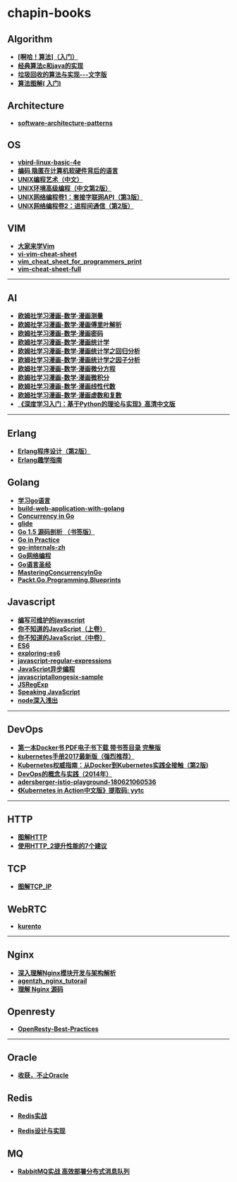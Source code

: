 # chapin-books

## Algorithm

- **[[啊哈！算法]（入门）]()**
- **[经典算法c和java的实现]()**
- **[垃圾回收的算法与实现---文字版]()**
- **[算法图解( 入门)]()**

## Architecture

- **[software-architecture-patterns]()**

## OS

- **[vbird-linux-basic-4e](os/vbird-linux-basic-4e.pdf)**
- **[编码 隐匿在计算机软硬件背后的语言]()**
- **[UNIX编程艺术（中文）]()**
- **[UNIX环境高级编程（中文第2版）]()**
- **[UNIX网络编程卷1：套接字联网API（第3版）]()**
- **[UNIX网络编程卷2：进程间通信（第2版）]()**

## VIM

- **[大家来学Vim]()**
- **[vi-vim-cheat-sheet]()**
- **[vim_cheat_sheet_for_programmers_print]()**
- **[vim-cheat-sheet-full]()**

---

## AI

- **[欧姆社学习漫画-数学·漫画测量]()**
- **[欧姆社学习漫画-数学·漫画傅里叶解析]()**
- **[欧姆社学习漫画-数学·漫画密码]()**
- **[欧姆社学习漫画-数学·漫画统计学]()**
- **[欧姆社学习漫画-数学·漫画统计学之回归分析]()**
- **[欧姆社学习漫画-数学·漫画统计学之因子分析]()**
- **[欧姆社学习漫画-数学·漫画微分方程]()**
- **[欧姆社学习漫画-数学·漫画微积分]()**
- **[欧姆社学习漫画-数学·漫画线性代数]()**
- **[欧姆社学习漫画-数学·漫画虚数和复数]()**
- **[《深度学习入门：基于Python的理论与实现》高清中文版](/algorithm/《深度学习入门：基于Python的理论与实现》高清中文版)**

---

## Erlang

- **[Erlang程序设计（第2版）]()**
- **[Erlang趣学指南]()**

## Golang 

- **[学习go语言]()**
- **[build-web-application-with-golang]()**
- **[Concurrency in Go]()**
- **[glide]()**
- **[Go 1.5 源码剖析 （书签版）]()**
- **[Go in Practice]()**
- **[go-internals-zh]()**
- **[Go网络编程]()**
- **[Go语言圣经]()**
- **[MasteringConcurrencyInGo]()**
- **[Packt.Go.Programming.Blueprints]()**

## Javascript

- **[编写可维护的javascript]()**
- **[你不知道的JavaScript（上卷）]()**
- **[你不知道的JavaScript（中卷）]()**
- **[ES6]()**
- **[exploring-es6]()**
- **[javascript-regular-expressions]()**
- **[JavaScript异步编程]()**
- **[javascriptallongesix-sample]()**
- **[JSRegExp]()**
- **[Speaking JavaScript]()**
- **[node深入浅出]()**

---

## DevOps

- **[第一本Docker书 PDF电子书下载 带书签目录 完整版]()**
- **[kubernetes手册2017最新版（强烈推荐）]()**
- **[Kubernetes权威指南：从Docker到Kubernetes实践全接触（第2版)]()**
- **[DevOps的概念与实践（2014年）]()**
- **[adersberger-istio-playground-180621060536]()**
- **[《Kubernetes in Action中文版》提取码: yytc ](https://pan.baidu.com/s/1K8P_Myv379pH8nJAIF7k-Q)** 
---

## HTTP

- **[图解HTTP]()**
- **[使用HTTP_2提升性能的7个建议]()**

## TCP

- **[图解TCP_IP]()**

## WebRTC

- **[kurento]()**

---

## Nginx

- **[深入理解Nginx模块开发与架构解析]()**
- **[agentzh_nginx_tutorail]()**
- **[理解 Nginx 源码]()**

## Openresty

- **[OpenResty-Best-Practices]()**

---

## Oracle

- **[收获，不止Oracle]()**

## Redis

- **[Redis实战]()**

- **[Redis设计与实现]()**

## MQ

- **[RabbitMQ实战  高效部署分布式消息队列]()**





